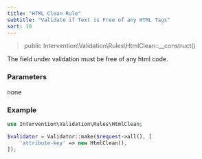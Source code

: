 ```yaml
---
title: "HTML Clean Rule"
subtitle: "Validate if Text is Free of any HTML Tags"
sort: 10
---
```


> public Intervention\Validation\Rules\HtmlClean::__construct()

The field under validation must be free of any html code.

### Parameters

none

### Example

```php
use Intervention\Validation\Rules\HtmlClean;

$validator = Validator::make($request->all(), [
    'attribute-key' => new HtmlClean(),
]);
```


